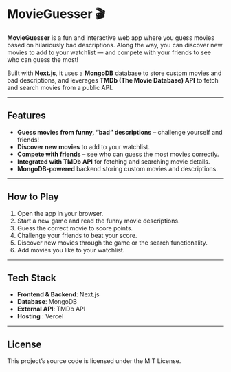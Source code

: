 # MovieGuesser 🎬

**MovieGuesser** is a fun and interactive web app where you guess movies based on hilariously bad descriptions. Along the way, you can discover new movies to add to your watchlist — and compete with your friends to see who can guess the most!

Built with **Next.js**, it uses a **MongoDB** database to store custom movies and bad descriptions, and leverages **TMDb (The Movie Database) API** to fetch and search movies from a public API.

---

## Features

- **Guess movies from funny, “bad” descriptions** – challenge yourself and friends!
- **Discover new movies** to add to your watchlist.
- **Compete with friends** – see who can guess the most movies correctly.
- **Integrated with TMDb API** for fetching and searching movie details.
- **MongoDB-powered** backend storing custom movies and descriptions.

---

## How to Play

1. Open the app in your browser.
2. Start a new game and read the funny movie descriptions.
3. Guess the correct movie to score points.
4. Challenge your friends to beat your score.
5. Discover new movies through the game or the search functionality.
6. Add movies you like to your watchlist.

---

## Tech Stack

- **Frontend & Backend**: Next.js
- **Database**: MongoDB
- **External API**: TMDb API
- **Hosting** : Vercel

---

## License

This project’s source code is licensed under the MIT License.
